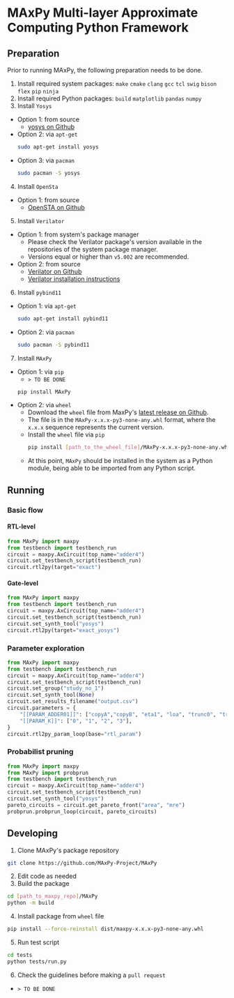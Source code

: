 # MAxPy Multi-layer Approximate Computing Python Framework
## Preparation
Prior to running MAxPy, the following preparation needs to be done.
1. Install required system packages: ```make``` ```cmake``` ```clang``` ```gcc``` ```tcl``` ```swig``` ```bison``` ```flex``` ```pip``` ```ninja``` 
2. Install required Python packages: ```build``` ```matplotlib``` ```pandas``` ```numpy```
3. Install ```Yosys```
  * Option 1: from source 
    * [yosys on Github](https://github.com/YosysHQ/yosys)
  * Option 2: via ```apt-get```
    ```sh
    sudo apt-get install yosys
    ```
  * Option 3: via ```pacman```
    ```sh
    sudo pacman -S yosys
    ```
4. Install ```OpenSta```
  * Option 1: from source 
    * [OpenSTA on Github](https://github.com/The-OpenROAD-Project/OpenSTA)
5. Install ```Verilator```
  * Option 1: from system's package manager
    * Please check the Verilator package's version available in the repositories of the system package manager.
    * Versions equal or higher than ```v5.002``` are recommended.
  * Option 2: from source 
    * [Verilator on Github](https://github.com/verilator/verilator)
    * [Verilator installation instructions](https://verilator.org/guide/latest/install.html)
 6. Install ```pybind11```
  * Option 1: via ```apt-get```
    ```sh
    sudo apt-get install pybind11
    ```
  * Option 2: via ```pacman```
    ```sh
    sudo pacman -S pybind11
    ```
7. Install ```MAxPy```
  * Option 1: via ```pip```
    * ```> TO BE DONE```
    ```sh
    pip install MAxPy
    ```
  * Option 2: via ```wheel```
    * Download the ```wheel``` file from MaxPy's [latest release on Github](https://github.com/MAxPy-Project/MAxPy/releases/latest).
    * The file is in the ```MAxPy-x.x.x-py3-none-any.whl``` format, where the ```x.x.x``` sequence represents the current version.
    * Install the ```wheel``` file via ```pip```
      ```sh
      pip install [path_to_the_wheel_file]/MAxPy-x.x.x-py3-none-any.whl
      ```
    * At this point, ```MAxPy``` should be installed in the system as a Python module, being able to be imported from any Python script.
## Running
### Basic flow
#### RTL-level
```python
from MAxPy import maxpy
from testbench import testbench_run
circuit = maxpy.AxCircuit(top_name="adder4")
circuit.set_testbench_script(testbench_run)
circuit.rtl2py(target="exact")
```
#### Gate-level
```python
from MAxPy import maxpy
from testbench import testbench_run
circuit = maxpy.AxCircuit(top_name="adder4")
circuit.set_testbench_script(testbench_run)
circuit.set_synth_tool("yosys")
circuit.rtl2py(target="exact_yosys")
```
### Parameter exploration
```python
from MAxPy import maxpy
from testbench import testbench_run
circuit = maxpy.AxCircuit(top_name="adder4")
circuit.set_testbench_script(testbench_run)
circuit.set_group("study_no_1")
circuit.set_synth_tool(None)
circuit.set_results_filename("output.csv")
circuit.parameters = {
    "[[PARAM_ADDER01]]": ["copyA","copyB", "eta1", "loa", "trunc0", "trunc1"],
    "[[PARAM_K]]": ["0", "1", "2", "3"],
}
circuit.rtl2py_param_loop(base="rtl_param")
```
### Probabilist pruning
```python
from MAxPy import maxpy
from MAxPy import probprun
from testbench import testbench_run
circuit = maxpy.AxCircuit(top_name="adder4")
circuit.set_testbench_script(testbench_run)
circuit.set_synth_tool("yosys")
pareto_circuits = circuit.get_pareto_front("area", "mre")
probprun.probprun_loop(circuit, pareto_circuits)
```
## Developing
1. Clone MAxPy's package repository
  ```sh
  git clone https://github.com/MAxPy-Project/MAxPy
  ```
2. Edit code as needed
3. Build the package
```sh
cd [path_to_maxpy_repo]/MAxPy
python -m build
```
4. Install package from ```wheel``` file
```sh
pip install --force-reinstall dist/maxpy-x.x.x-py3-none-any.whl
```
5. Run test script
``` sh
cd tests
python tests/run.py
```
6. Check the guidelines before making a ```pull request```
  * ```> TO BE DONE```
